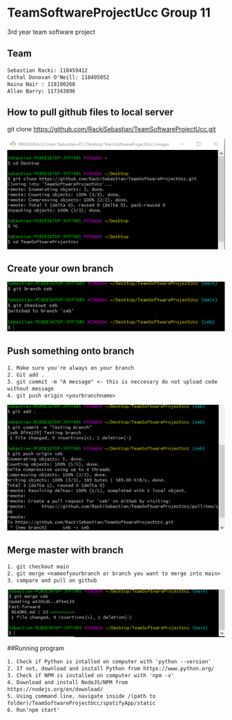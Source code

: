 # TeamSoftwareProjectUcc Group 11
3rd year team software project

## Team 
    Sebastian Racki: 118459412 
    Cathal Donovan O'Neill: 118495052
    Naina Nair : 118100268
    Allan Barry: 117343896 

## How to pull github files to local server 

git clone https://github.com/RackiSebastian/TeamSoftwareProjectUcc.git

![](/images/gitpic.PNG)

## Create your own branch

![](/images/gitpic1.PNG)

## Push something onto branch 

    1. Make sure you're always on your branch 
    2. Git add . 
    3. git commit -m "A message" <- this is neccesary do not upload code without message
    4. git push origin <yourbranchname>

![](/images/gitpic2.PNG)

## Merge master with branch 

    1. git checkout main 
    2. git merge <nameofyourbranch or branch you want to merge into main>
    3. compare and pull on github 


![](/images/gitpic3.PNG)

##Running program

    1. Check if Python is intalled on computer with 'python --version'
    2. If not, download and install Python from https://www.python.org/
    3. Check if NPM is installed on computer with 'npm -v'
    4. Download and install NodeJS/NPM from https://nodejs.org/en/download/
    5. Using command line, navigate inside /(path to folder)/TeamSoftwareProjectUcc/spotifyApp/static
    6. Run'npm start'
